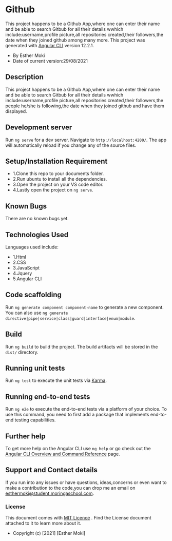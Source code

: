 # Github

This project happens to be a Github App,where one can enter their name and be able to search Gitbub for all their details wwhich include:username,profile picture,all repositories created,their followers,the date when they joined github among many more.
This project was generated with [Angular CLI](https://github.com/angular/angular-cli) version 12.2.1.

* By Esther Moki
* Date of current version:29/08/2021

## Description

This project happens to be a Github App,where one can enter their name and be able to search Gitbub for all their details wwhich include:username,profile picture,all repositories created,their followers,the people he/she is following,the date when they joined github and have them displayed.

## Development server

Run `ng serve` for a dev server. Navigate to `http://localhost:4200/`. The app will automatically reload if you change any of the source files.

## Setup/Installation Requirement

* 1.Clone this repo to your documents folder.
* 2.Run ubuntu to install all the dependencies.
* 3.Open the project on your VS code editor.
* 4.Lastly open the project on `ng serve`.

## Known Bugs

There are no known bugs yet.

## Technologies Used

Languages used include:

* 1.Html
* 2.CSS
* 3.JavaScript
* 4.Jquery
* 5.Angular CLI

## Code scaffolding

Run `ng generate component component-name` to generate a new component. You can also use `ng generate directive|pipe|service|class|guard|interface|enum|module`.

## Build

Run `ng build` to build the project. The build artifacts will be stored in the `dist/` directory.

## Running unit tests

Run `ng test` to execute the unit tests via [Karma](https://karma-runner.github.io).

## Running end-to-end tests

Run `ng e2e` to execute the end-to-end tests via a platform of your choice. To use this command, you need to first add a package that implements end-to-end testing capabilities.

## Further help

To get more help on the Angular CLI use `ng help` or go check out the [Angular CLI Overview and Command Reference](https://angular.io/cli) page.

## Support and Contact details

If you run into any issues or have questions, ideas,concerns or even want to make a contribution to the code,you can drop me an email on esthermoki@student.moringaschool.com.

### License

This document comes with <a href="" target="_blank">MIT Licence</a> . Find the License document attached to it to learn more about it.
* Copyright (c) [2021] [Esther Moki] 
